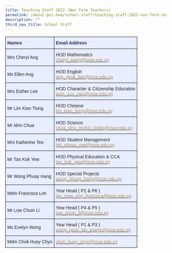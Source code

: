 ```yaml
---
title: Teaching Staff 2022 (Non Form Teachers)
permalink: /about-pei-hwa/school-staff/teaching-staff-2022-non-form-teachers/
description: ""
third_nav_title: School Staff
---
```

<style type="text/css">
.tg  {border-collapse:collapse;border-spacing:0;}
.tg td{border-color:black;border-style:solid;border-width:1px;font-family:Arial, sans-serif;font-size:14px;
  overflow:hidden;padding:10px 5px;word-break:normal;}
.tg th{border-color:black;border-style:solid;border-width:1px;font-family:Arial, sans-serif;font-size:14px;
  font-weight:normal;overflow:hidden;padding:10px 5px;word-break:normal;}
.tg .tg-pumu{background-color:#e8edff;color:#2E2A56;font-weight:bold;text-align:left;vertical-align:top}
.tg .tg-02ww{background-color:#e8edff;color:#222;text-align:left;vertical-align:middle}
.tg .tg-3dls{background-color:#e8edff;color:#222;text-align:left;vertical-align:top}
</style>
<table class="tg">
<thead>
  <tr>
    <th class="tg-pumu">Names</th>
    <th class="tg-pumu">Email Address</th>
  </tr>
</thead>
<tbody>
  <tr>
    <td class="tg-02ww"><span style="color:#222">Mrs Cheryl Ang</span></td>
    <td class="tg-02ww"><span style="color:#222">HOD Mathematics </span><br><a href="mailto:cheryl_wang@moe.edu.sg" target="_blank" rel="noopener noreferrer"><span style="text-decoration:none;color:#B29059">cheryl_wang@moe.edu.sg</span></a><br></td>
  </tr>
  <tr>
    <td class="tg-02ww"><span style="color:#222">Ms Ellen Ang</span></td>
    <td class="tg-02ww"><span style="color:#222">HOD English</span><br><a href="mailto:ang_geok_lian@moe.edu.sg" target="_blank" rel="noopener noreferrer"><span style="text-decoration:none;color:#B29059">ang_geok_lian@moe.edu.sg</span></a></td>
  </tr>
  <tr>
    <td class="tg-02ww"><span style="color:#222">Mrs Esther Lee</span></td>
    <td class="tg-02ww"><span style="color:#222">HOD Character &amp; Citizenship Education</span><br><a href="mailto:teoh_sze_miin@moe.edu.sg" target="_blank" rel="noopener noreferrer"><span style="text-decoration:none;color:#B29059">teoh_sze_miin@moe.edu.sg</span></a></td>
  </tr>
  <tr>
    <td class="tg-02ww"><span style="color:#222">Mr Lim Kian Tiong</span></td>
    <td class="tg-02ww"><span style="color:#222">HOD Chinese</span><br><a href="mailto:lim_kian_tiong@moe.edu.sg" target="_blank" rel="noopener noreferrer"><span style="text-decoration:none;color:#B29059">lim_kian_tiong@moe.edu.sg</span></a></td>
  </tr>
  <tr>
    <td class="tg-02ww"><span style="color:#222"> Mr Idris Chua</span></td>
    <td class="tg-02ww"><span style="color:#222"> HOD Science</span><br><a href="mailto:chua_idris_mohd_shafiq@moe.edu.sg" target="_blank" rel="noopener noreferrer"><span style="text-decoration:none;color:#B29059">chua_idris_mohd_shafiq@moe.edu.sg</span></a></td>
  </tr>
  <tr>
    <td class="tg-02ww"><span style="color:#222">Mrs Katherine Teo</span></td>
    <td class="tg-02ww"><span style="color:#222">HOD Student Management</span><br><a href="mailto:loh_sheau_mei@moe.edu.sg" target="_blank" rel="noopener noreferrer"><span style="text-decoration:none;color:#B29059">loh_sheau_mei@moe.edu.sg</span></a><br></td>
  </tr>
  <tr>
    <td class="tg-02ww"><span style="color:#222"> Mr Tan Kok Yew</span></td>
    <td class="tg-02ww"><span style="color:#222"> HOD Physical Education &amp; CCA</span><br><a href="mailto:tan_kok_yew@moe.edu.sg" target="_blank" rel="noopener noreferrer"><span style="text-decoration:none;color:#B29059">tan_kok_yew@moe.edu.sg</span></a></td>
  </tr>
  <tr>
    <td class="tg-02ww"><span style="color:#222"> Mr Wong Phuay Hang</span></td>
    <td class="tg-02ww"><span style="color:#222"> HOD Special Projects</span><br><a href="mailto:wong_phuay_hang@moe.edu.sg" target="_blank" rel="noopener noreferrer"><span style="text-decoration:none;color:#B29059">wong_phuay_hang@moe.edu.sg</span></a></td>
  </tr>
  <tr>
    <td class="tg-02ww"><span style="color:#222">Mdm Francisca Lim</span></td>
    <td class="tg-02ww"><span style="color:#222">Year Head ( P2 &amp; P6 )</span><br><a href="mailto:lim_siew_eng_francisca@moe.edu.sg" target="_blank" rel="noopener noreferrer"><span style="text-decoration:none;color:#B29059">lim_siew_eng_francisca@moe.edu.sg</span></a></td>
  </tr>
  <tr>
    <td class="tg-02ww"><span style="color:#222">Mr Low Chuin Li</span></td>
    <td class="tg-02ww"><span style="color:#222">Year Head ( P4 &amp; P5 )</span><br><a href="mailto:low_chuin_li@moe.edu.sg" target="_blank" rel="noopener noreferrer"><span style="text-decoration:none;color:#B29059">low_chuin_li@moe.edu.sg</span></a></td>
  </tr>
  <tr>
    <td class="tg-02ww"><span style="color:#222"> Ms Evelyn Wong</span></td>
    <td class="tg-02ww"><span style="color:#222">Year Head ( P1 &amp; P3 )</span><br><a href="mailto:wong_geok_lan_evelyn@moe.edu.sg" target="_blank" rel="noopener noreferrer"><span style="text-decoration:none;color:#B29059">wong_geok_lan_evelyn@moe.edu.sg</span></a></td>
  </tr>
  <tr>
    <td class="tg-02ww"><span style="color:#222">Mdm Chok Huey Chyn</span></td>
    <td class="tg-3dls"><a href="mailto:chok_huey_chyn@moe.edu.sg" target="_blank" rel="noopener noreferrer"><span style="text-decoration:none;color:#B29059">chok_huey_chyn@moe.edu.sg</span></a></td>
  </tr>
</tbody>
</table>